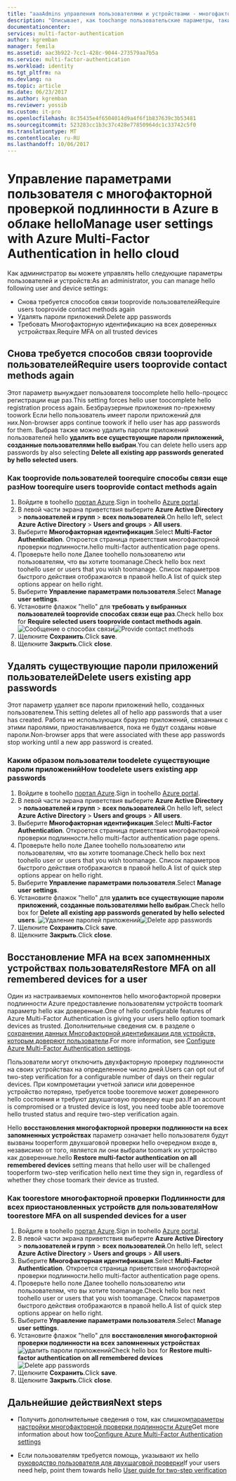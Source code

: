 ```yaml
---
title: "aaaAdmins управления пользователями и устройствами - многофакторной проверки Подлинности Azure | Документы Microsoft"
description: "Описывает, как toochange пользовательские параметры, такие как принудительное toodo пользователей hello hello дополнительная защита процесс еще раз."
documentationcenter: 
services: multi-factor-authentication
author: kgremban
manager: femila
ms.assetid: aac3b922-7cc1-428c-9044-273579aa7b5a
ms.service: multi-factor-authentication
ms.workload: identity
ms.tgt_pltfrm: na
ms.devlang: na
ms.topic: article
ms.date: 06/23/2017
ms.author: kgremban
ms.reviewer: yossib
ms.custom: it-pro
ms.openlocfilehash: 8c35435e4f6504014d9a4f6f1b837639c3b53481
ms.sourcegitcommit: 523283cc1b3c37c428e77850964dc1c33742c5f0
ms.translationtype: MT
ms.contentlocale: ru-RU
ms.lasthandoff: 10/06/2017
---
```

# <a name="manage-user-settings-with-azure-multi-factor-authentication-in-hello-cloud"></a><span data-ttu-id="2f8eb-103">Управление параметрами пользователя с многофакторной проверкой подлинности в Azure в облаке hello</span><span class="sxs-lookup"><span data-stu-id="2f8eb-103">Manage user settings with Azure Multi-Factor Authentication in hello cloud</span></span>
<span data-ttu-id="2f8eb-104">Как администратор вы можете управлять hello следующие параметры пользователей и устройств:</span><span class="sxs-lookup"><span data-stu-id="2f8eb-104">As an administrator, you can manage hello following user and device settings:</span></span>

* <span data-ttu-id="2f8eb-105">Снова требуется способов связи tooprovide пользователей</span><span class="sxs-lookup"><span data-stu-id="2f8eb-105">Require users tooprovide contact methods again</span></span>
* <span data-ttu-id="2f8eb-106">Удалять пароли приложений.</span><span class="sxs-lookup"><span data-stu-id="2f8eb-106">Delete app passwords</span></span>
* <span data-ttu-id="2f8eb-107">Требовать Многофакторную идентификацию на всех доверенных устройствах.</span><span class="sxs-lookup"><span data-stu-id="2f8eb-107">Require MFA on all trusted devices</span></span> 

## <a name="require-users-tooprovide-contact-methods-again"></a><span data-ttu-id="2f8eb-108">Снова требуется способов связи tooprovide пользователей</span><span class="sxs-lookup"><span data-stu-id="2f8eb-108">Require users tooprovide contact methods again</span></span>
<span data-ttu-id="2f8eb-109">Этот параметр вынуждает пользователя toocomplete hello hello-процесс регистрации еще раз.</span><span class="sxs-lookup"><span data-stu-id="2f8eb-109">This setting forces hello user toocomplete hello registration process again.</span></span> <span data-ttu-id="2f8eb-110">Безбраузерные приложения по-прежнему toowork Если hello пользователь имеет пароли приложений для них.</span><span class="sxs-lookup"><span data-stu-id="2f8eb-110">Non-browser apps continue toowork if hello user has app passwords for them.</span></span>  <span data-ttu-id="2f8eb-111">Выбрав также можно удалить пароли приложений пользователей hello **удалить все существующие пароли приложений, созданные пользователями hello выбран**.</span><span class="sxs-lookup"><span data-stu-id="2f8eb-111">You can delete hello users app passwords by also selecting **Delete all existing app passwords generated by hello selected users**.</span></span>

### <a name="how-toorequire-users-tooprovide-contact-methods-again"></a><span data-ttu-id="2f8eb-112">Как tooprovide пользователей toorequire способы связи еще раз</span><span class="sxs-lookup"><span data-stu-id="2f8eb-112">How toorequire users tooprovide contact methods again</span></span>
1. <span data-ttu-id="2f8eb-113">Войдите в toohello [портал Azure](https://portal.azure.com).</span><span class="sxs-lookup"><span data-stu-id="2f8eb-113">Sign in toohello [Azure portal](https://portal.azure.com).</span></span>
2. <span data-ttu-id="2f8eb-114">В левой части экрана приветствия выберите **Azure Active Directory** > **пользователей и групп** > **всех пользователей**.</span><span class="sxs-lookup"><span data-stu-id="2f8eb-114">On hello left, select **Azure Active Directory** > **Users and groups** > **All users**.</span></span>
3. <span data-ttu-id="2f8eb-115">Выберите **Многофакторная идентификация**.</span><span class="sxs-lookup"><span data-stu-id="2f8eb-115">Select **Multi-Factor Authentication**.</span></span> <span data-ttu-id="2f8eb-116">Откроется страница приветствия многофакторной проверки подлинности.</span><span class="sxs-lookup"><span data-stu-id="2f8eb-116">hello multi-factor authentication page opens.</span></span> 
4. <span data-ttu-id="2f8eb-117">Проверьте hello поле Далее toohello пользователю или пользователям, что вы хотите toomanage.</span><span class="sxs-lookup"><span data-stu-id="2f8eb-117">Check hello box next toohello user or users that you wish toomanage.</span></span> <span data-ttu-id="2f8eb-118">Список параметров быстрого действия отображаются в правой hello.</span><span class="sxs-lookup"><span data-stu-id="2f8eb-118">A list of quick step options appear on hello right.</span></span> 
5. <span data-ttu-id="2f8eb-119">Выберите **Управление параметрами пользователя**.</span><span class="sxs-lookup"><span data-stu-id="2f8eb-119">Select **Manage user settings**.</span></span>
6. <span data-ttu-id="2f8eb-120">Установите флажок "hello" для **требовать у выбранных пользователей tooprovide способах связи еще раз**.</span><span class="sxs-lookup"><span data-stu-id="2f8eb-120">Check hello box for **Require selected users tooprovide contact methods again**.</span></span>
   <span data-ttu-id="2f8eb-121">![Сообщение о способах связи](./media/multi-factor-authentication-manage-users-and-devices/reproofup.png)</span><span class="sxs-lookup"><span data-stu-id="2f8eb-121">![Provide contact methods](./media/multi-factor-authentication-manage-users-and-devices/reproofup.png)</span></span>
7. <span data-ttu-id="2f8eb-122">Щелкните **Сохранить**.</span><span class="sxs-lookup"><span data-stu-id="2f8eb-122">Click **save**.</span></span>
8. <span data-ttu-id="2f8eb-123">Щелкните **Закрыть**.</span><span class="sxs-lookup"><span data-stu-id="2f8eb-123">Click **close**.</span></span>

## <a name="delete-users-existing-app-passwords"></a><span data-ttu-id="2f8eb-124">Удалять существующие пароли приложений пользователей</span><span class="sxs-lookup"><span data-stu-id="2f8eb-124">Delete users existing app passwords</span></span>
<span data-ttu-id="2f8eb-125">Этот параметр удаляет все пароли приложений hello, созданных пользователем.</span><span class="sxs-lookup"><span data-stu-id="2f8eb-125">This setting deletes all of hello app passwords that a user has created.</span></span> <span data-ttu-id="2f8eb-126">Работа не использующих браузер приложений, связанных с этими паролями, приостанавливается, пока не будут созданы новые пароли.</span><span class="sxs-lookup"><span data-stu-id="2f8eb-126">Non-browser apps that were associated with these app passwords stop working until a new app password is created.</span></span>

### <a name="how-toodelete-users-existing-app-passwords"></a><span data-ttu-id="2f8eb-127">Каким образом пользователи toodelete существующие пароли приложений</span><span class="sxs-lookup"><span data-stu-id="2f8eb-127">How toodelete users existing app passwords</span></span>
1. <span data-ttu-id="2f8eb-128">Войдите в toohello [портал Azure](https://portal.azure.com).</span><span class="sxs-lookup"><span data-stu-id="2f8eb-128">Sign in toohello [Azure portal](https://portal.azure.com).</span></span>
2. <span data-ttu-id="2f8eb-129">В левой части экрана приветствия выберите **Azure Active Directory** > **пользователей и групп** > **всех пользователей**.</span><span class="sxs-lookup"><span data-stu-id="2f8eb-129">On hello left, select **Azure Active Directory** > **Users and groups** > **All users**.</span></span>
3. <span data-ttu-id="2f8eb-130">Выберите **Многофакторная идентификация**.</span><span class="sxs-lookup"><span data-stu-id="2f8eb-130">Select **Multi-Factor Authentication**.</span></span> <span data-ttu-id="2f8eb-131">Откроется страница приветствия многофакторной проверки подлинности.</span><span class="sxs-lookup"><span data-stu-id="2f8eb-131">hello multi-factor authentication page opens.</span></span> 
6. <span data-ttu-id="2f8eb-132">Проверьте hello поле Далее toohello пользователю или пользователям, что вы хотите toomanage.</span><span class="sxs-lookup"><span data-stu-id="2f8eb-132">Check hello box next toohello user or users that you wish toomanage.</span></span> <span data-ttu-id="2f8eb-133">Список параметров быстрого действия отображаются в правой hello.</span><span class="sxs-lookup"><span data-stu-id="2f8eb-133">A list of quick step options appear on hello right.</span></span> 
7. <span data-ttu-id="2f8eb-134">Выберите **Управление параметрами пользователя**.</span><span class="sxs-lookup"><span data-stu-id="2f8eb-134">Select **Manage user settings**.</span></span>
8. <span data-ttu-id="2f8eb-135">Установите флажок "hello" для **удалить все существующие пароли приложений, созданные пользователями hello выбран**.</span><span class="sxs-lookup"><span data-stu-id="2f8eb-135">Check hello box for **Delete all existing app passwords generated by hello selected users**.</span></span>
   <span data-ttu-id="2f8eb-136">![Удаление паролей приложений](./media/multi-factor-authentication-manage-users-and-devices/deleteapppasswords.png)</span><span class="sxs-lookup"><span data-stu-id="2f8eb-136">![Delete app passwords](./media/multi-factor-authentication-manage-users-and-devices/deleteapppasswords.png)</span></span>
9. <span data-ttu-id="2f8eb-137">Щелкните **Сохранить**.</span><span class="sxs-lookup"><span data-stu-id="2f8eb-137">Click **save**.</span></span>
10. <span data-ttu-id="2f8eb-138">Щелкните **Закрыть**.</span><span class="sxs-lookup"><span data-stu-id="2f8eb-138">Click **close**.</span></span>

## <a name="restore-mfa-on-all-remembered-devices-for-a-user"></a><span data-ttu-id="2f8eb-139">Восстановление MFA на всех запомненных устройствах пользователя</span><span class="sxs-lookup"><span data-stu-id="2f8eb-139">Restore MFA on all remembered devices for a user</span></span>
<span data-ttu-id="2f8eb-140">Один из настраиваемых компонентов hello многофакторной проверки подлинности Azure предоставление пользователям устройств toomark параметр hello как доверенные.</span><span class="sxs-lookup"><span data-stu-id="2f8eb-140">One of hello configurable features of Azure Multi-Factor Authentication is giving your users hello option toomark devices as trusted.</span></span> <span data-ttu-id="2f8eb-141">Дополнительные сведения см. в разделе о [сохранении данных Многофакторной идентификации для устройств, которым доверяют пользователи](multi-factor-authentication-whats-next.md#remember-multi-factor-authentication-for-devices-that-users-trust).</span><span class="sxs-lookup"><span data-stu-id="2f8eb-141">For more information, see [Configure Azure Multi-Factor Authentication settings](multi-factor-authentication-whats-next.md#remember-multi-factor-authentication-for-devices-that-users-trust).</span></span>

<span data-ttu-id="2f8eb-142">Пользователи могут отключить двухфакторную проверку подлинности на своих устройствах на определенное число дней.</span><span class="sxs-lookup"><span data-stu-id="2f8eb-142">Users can opt out of two-step verification for a configurable number of days on their regular devices.</span></span> <span data-ttu-id="2f8eb-143">При компрометации учетной записи или доверенное устройство потеряно, требуется toobe tooremove может доверенного hello состояния и требуют двухшаговую проверку еще раз.</span><span class="sxs-lookup"><span data-stu-id="2f8eb-143">If an account is compromised or a trusted device is lost, you need toobe able tooremove hello trusted status and require two-step verification again.</span></span>

<span data-ttu-id="2f8eb-144">Hello **восстановления многофакторной проверки подлинности на всех запомненных устройствах** параметр означает hello пользователя будут вызваны tooperform двухшаговой проверки hello очередном входе в, независимо от того, является ли они выбрали toomark их устройство как доверенные.</span><span class="sxs-lookup"><span data-stu-id="2f8eb-144">hello **Restore multi-factor authentication on all remembered devices** setting means that hello user will be challenged tooperform two-step verification hello next time they sign in, regardless of whether they chose toomark their device as trusted.</span></span> 

### <a name="how-toorestore-mfa-on-all-suspended-devices-for-a-user"></a><span data-ttu-id="2f8eb-145">Как toorestore многофакторной проверки Подлинности для всех приостановленных устройств для пользователя</span><span class="sxs-lookup"><span data-stu-id="2f8eb-145">How toorestore MFA on all suspended devices for a user</span></span>
1. <span data-ttu-id="2f8eb-146">Войдите в toohello [портал Azure](https://portal.azure.com).</span><span class="sxs-lookup"><span data-stu-id="2f8eb-146">Sign in toohello [Azure portal](https://portal.azure.com).</span></span>
2. <span data-ttu-id="2f8eb-147">В левой части экрана приветствия выберите **Azure Active Directory** > **пользователей и групп** > **всех пользователей**.</span><span class="sxs-lookup"><span data-stu-id="2f8eb-147">On hello left, select **Azure Active Directory** > **Users and groups** > **All users**.</span></span>
3. <span data-ttu-id="2f8eb-148">Выберите **Многофакторная идентификация**.</span><span class="sxs-lookup"><span data-stu-id="2f8eb-148">Select **Multi-Factor Authentication**.</span></span> <span data-ttu-id="2f8eb-149">Откроется страница приветствия многофакторной проверки подлинности.</span><span class="sxs-lookup"><span data-stu-id="2f8eb-149">hello multi-factor authentication page opens.</span></span> 
6. <span data-ttu-id="2f8eb-150">Проверьте hello поле Далее toohello пользователю или пользователям, что вы хотите toomanage.</span><span class="sxs-lookup"><span data-stu-id="2f8eb-150">Check hello box next toohello user or users that you wish toomanage.</span></span> <span data-ttu-id="2f8eb-151">Список параметров быстрого действия отображаются в правой hello.</span><span class="sxs-lookup"><span data-stu-id="2f8eb-151">A list of quick step options appear on hello right.</span></span> 
7. <span data-ttu-id="2f8eb-152">Выберите **Управление параметрами пользователя**.</span><span class="sxs-lookup"><span data-stu-id="2f8eb-152">Select **Manage user settings**.</span></span>
8. <span data-ttu-id="2f8eb-153">Установите флажок "hello" для **восстановления многофакторной проверки подлинности на всех запомненных устройствах**
   ![удалить пароли приложений](./media/multi-factor-authentication-manage-users-and-devices/rememberdevices.png)</span><span class="sxs-lookup"><span data-stu-id="2f8eb-153">Check hello box for **Restore multi-factor authentication on all remembered devices**
![Delete app passwords](./media/multi-factor-authentication-manage-users-and-devices/rememberdevices.png)</span></span>
9. <span data-ttu-id="2f8eb-154">Щелкните **Сохранить**.</span><span class="sxs-lookup"><span data-stu-id="2f8eb-154">Click **save**.</span></span>
10. <span data-ttu-id="2f8eb-155">Щелкните **Закрыть**.</span><span class="sxs-lookup"><span data-stu-id="2f8eb-155">Click **close**.</span></span>

## <a name="next-steps"></a><span data-ttu-id="2f8eb-156">Дальнейшие действия</span><span class="sxs-lookup"><span data-stu-id="2f8eb-156">Next steps</span></span>

- <span data-ttu-id="2f8eb-157">Получить дополнительные сведения о том, как слишком[параметры настройки многофакторной проверки подлинности Azure](multi-factor-authentication-whats-next.md)</span><span class="sxs-lookup"><span data-stu-id="2f8eb-157">Get more information about how too[Configure Azure Multi-Factor Authentication settings](multi-factor-authentication-whats-next.md)</span></span>

- <span data-ttu-id="2f8eb-158">Если пользователям требуется помощь, указывают их hello [руководство пользователя для двухшаговой проверки](./end-user/multi-factor-authentication-end-user.md)</span><span class="sxs-lookup"><span data-stu-id="2f8eb-158">If your users need help, point them towards hello [User guide for two-step verification](./end-user/multi-factor-authentication-end-user.md)</span></span>
